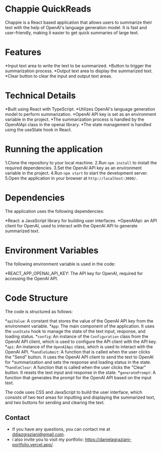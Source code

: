 # Chappie QuickReads

Chappie is a React based application that allows users to summarize their text with the help of OpenAI's language generation model. It is fast and user-friendly, making it easier to get quick summaries of large text.

# Features

*Input text area to write the text to be summarized.
*Button to trigger the summarization process.
*Output text area to display the summarized text.
*Clear button to clear the input and output text areas.


# Technical Details

*Built using React with TypeScript.
*Utilizes OpenAI's language generation model to perform summarization.
*OpenAI API key is set as an environment variable in the project.
*The summarization process is handled by the OpenAIApi class in the openai library.
*The state management is handled using the useState hook in React.

# Running the application

1.Clone the repository to your local machine.
2.Run `npm install` to install the required dependencies.
3.Set the OpenAI API key as an environment variable in the project.
4.Run `npm start` to start the development server.
5.Open the application in your browser at `http://localhost:3000/`.



# Dependencies
The application uses the following dependencies:

*React: a JavaScript library for building user interfaces.
*OpenAIApi: an API client for OpenAI, used to interact with the OpenAI API to generate summarized text.



# Environment Variables
The following environment variable is used in the code:

*REACT_APP_OPENAI_API_KEY: The API key for OpenAI, required for accessing the OpenAI API.


# Code Structure 
The code is structured as follows:

*`apiValue`: A constant that stores the value of the OpenAI API key from the environment variable.
*`App`: The main component of the application. It uses the `useState` hook to manage the state of the text input, response, and loading status.
*`config`: An instance of the `Configuration` class from the OpenAI API client, which is used to configure the API client with the API key.
*`api`: An instance of the `OpenAIApi` class, which is used to interact with the OpenAI API.
*`handleSubmit`: A function that is called when the user clicks the "Send" button. It uses the OpenAI API client to send the text to OpenAI for *summarization and sets the response and loading status in the state.
*`handleClear`: A function that is called when the user clicks the "Clear" button. It resets the text input and response in the state.
*`generatePrompt`: A function that generates the prompt for the OpenAI API based on the input text.


The code uses CSS and JavaScript to build the user interface, which consists of two text areas for inputting and displaying the summarized text, and two buttons for sending and clearing the text.

## Contact

* If you have any questions, you can contact me at ddiazgraziani@gmail.com.
* I also invite you to visit my portfolio: https://danielagraziani-portfolio.vercel.app/.